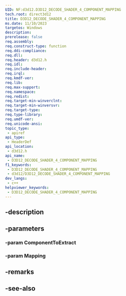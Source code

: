 ```yaml
---
UID: NF:d3d12.D3D12_DECODE_SHADER_4_COMPONENT_MAPPING
tech.root: direct3d12
title: D3D12_DECODE_SHADER_4_COMPONENT_MAPPING
ms.date: 11/10/2023
targetos: Windows
description: 
prerelease: false
req.assembly: 
req.construct-type: function
req.ddi-compliance: 
req.dll: 
req.header: d3d12.h
req.idl: 
req.include-header: 
req.irql: 
req.kmdf-ver: 
req.lib: 
req.max-support: 
req.namespace: 
req.redist: 
req.target-min-winverclnt: 
req.target-min-winversvr: 
req.target-type: 
req.type-library: 
req.umdf-ver: 
req.unicode-ansi: 
topic_type:
 - apiref
api_type:
 - HeaderDef
api_location:
 - d3d12.h
api_name:
 - D3D12_DECODE_SHADER_4_COMPONENT_MAPPING
f1_keywords:
 - D3D12_DECODE_SHADER_4_COMPONENT_MAPPING
 - d3d12/D3D12_DECODE_SHADER_4_COMPONENT_MAPPING
dev_langs:
 - c++
helpviewer_keywords:
 - D3D12_DECODE_SHADER_4_COMPONENT_MAPPING
---
```


## -description

## -parameters

### -param ComponentToExtract

### -param Mapping

## -remarks

## -see-also

